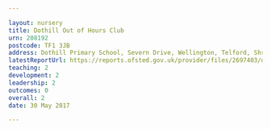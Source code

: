 ```yaml
---

layout: nursery
title: Dothill Out of Hours Club
urn: 208192
postcode: TF1 3JB
address: Dothill Primary School, Severn Drive, Wellington, Telford, Shropshire, TF1 3JB
latestReportUrl: https://reports.ofsted.gov.uk/provider/files/2697403/urn/208192.pdf
teaching: 2
development: 2
leadership: 2
outcomes: 0
overall: 2
date: 30 May 2017

---
```

